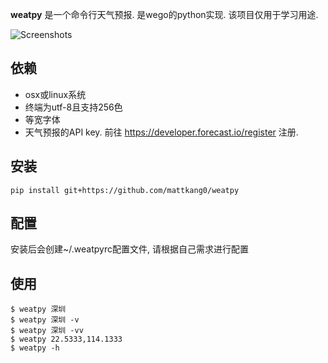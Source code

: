 **weatpy** 是一个命令行天气预报. 是wego的python实现. 
该项目仅用于学习用途.

![Screenshots](https://github.com/mattkang0/weatpy/blob/master/weatpy.png)

## 依赖
- osx或linux系统
- 终端为utf-8且支持256色
- 等宽字体
- 天气预报的API key. 前往 https://developer.forecast.io/register 注册.

## 安装
`pip install git+https://github.com/mattkang0/weatpy`

## 配置
安装后会创建~/.weatpyrc配置文件, 请根据自己需求进行配置

## 使用
```shell
$ weatpy 深圳
$ weatpy 深圳 -v 
$ weatpy 深圳 -vv
$ weatpy 22.5333,114.1333
$ weatpy -h
```


